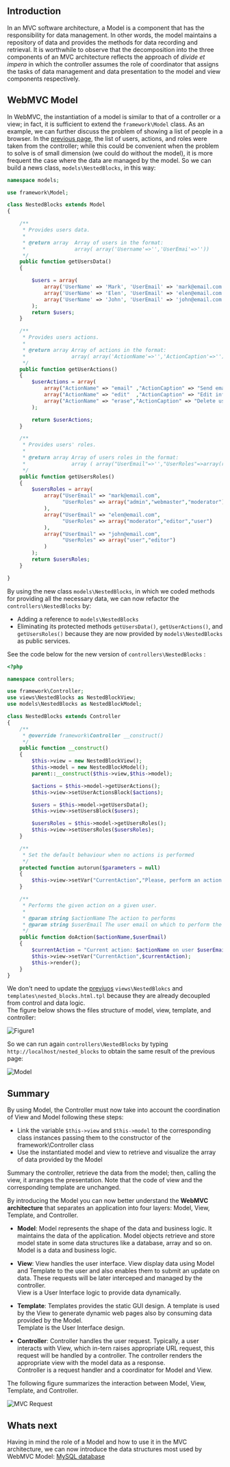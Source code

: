 ## Introduction

In an MVC software architecture, a Model is a component that has the responsibility for data management. In other words,
the model maintains a repository of data and provides the methods for data recording and retrieval.
It is worthwhile to observe that the decomposition into the three components of an MVC architecture reflects the
approach of _divide et impera_ in which the controller assumes the role of coordinator that assigns the tasks of data
management and data presentation to the model and view components respectively.

## WebMVC Model

In WebMVC, the instantiation of a model is similar to that of a controller or a view; in fact, it is sufficient to
extend the `framework\Model` class. As an example, we can further discuss the problem of showing a list of people in a
browser. In
the [previous page](https://github.com/rcarvello/webmvcframework/wiki/Insight-on-nesting-of-blocks#nesting-of-blocks-for-showing-a-subset-of-custom-values),
the list of users, actions, and roles were taken from the controller; while this could be convenient when the problem to
solve is of small dimension (we could do without the model), it is more frequent the case where the data are managed by
the model. So we can build a news class, `models\NestedBlocks`, in this way:

```php
namespace models;

use framework\Model;

class NestedBlocks extends Model
{

    /**
     * Provides users data.
     *
     * @return array  Array of users in the format:
     *                array( array('Username'=>'','UserEmai'=>''))
     */
    public function getUsersData()
    {

        $users = array(
            array('UserName' => 'Mark', 'UserEmail' => 'mark@email.com'),
            array('UserName' => 'Elen', 'UserEmail' => 'elen@email.com'),
            array('UserName' => 'John', 'UserEmail' => 'john@email.com')
        );
        return $users;
    }

    /**
     * Provides users actions.
     *
     * @return array Array of actions in the format:
     *               array( array('ActionName'=>'','ActionCaption'=>'') )
     */
    public function getUserActions()
    {
        $userActions = array(
            array("ActionName" => "email" ,"ActionCaption" => "Send email"),
            array("ActionName" => "edit"  ,"ActionCaption" => "Edit information"),
            array("ActionName" => "erase","ActionCaption" => "Delete user")
        );

        return $userActions;
    }

    /**
     * Provides users' roles.
     *
     * @return array Array of users roles in the format:
     *               array ( array("UserEmail"=>'',"UserRoles"=>array(r1,r2...,rn)))
     */
    public function getUsersRoles()
    {
        $usersRoles = array(
            array("UserEmail" => "mark@email.com",
                  "UserRoles" => array("admin","webmaster","moderator")
            ),
            array("UserEmail" => "elen@email.com",
                  "UserRoles" => array("moderator","editor","user")
            ),
            array("UserEmail" => "john@email.com",
                  "UserRoles" => array("user","editor")
            )
        );
        return $usersRoles;
    }

}

```

By using the new class `models\NestedBlocks`, in which we coded methods for providing all the necessary data, we can now
refactor the `controllers\NestedBlocks` by:

* Adding a reference to `models\NestedBlocks`
* Eliminating its protected methods `getUsersData()`, `getUserActions()`, and `getUsersRoles()` because they are now
  provided by `models\NestedBlocks` as public services.

See the code below for the new version of `controllers\NestedBlocks` :

```php
<?php

namespace controllers;

use framework\Controller;
use views\NestedBlocks as NestedBlockView;
use models\NestedBlocks as NestedBlockModel;

class NestedBlocks extends Controller
{
    /**
     * @override framework\Controller __construct()
     */
    public function __construct()
    {
        $this->view = new NestedBlockView();
        $this->model = new NestedBlockModel();
        parent::__construct($this->view,$this->model);

        $actions = $this->model->getUserActions();
        $this->view->setUserActionsBlock($actions);

        $users = $this->model->getUsersData();
        $this->view->setUsersBlock($users);

        $usersRoles = $this->model->getUsersRoles();
        $this->view->setUsersRoles($usersRoles);
    }

    /**
     * Set the default behaviour when no actions is performed
     */
    protected function autorun($parameters = null)
    {
        $this->view->setVar("CurrentAction","Please, perform an action on user");
    }

    /**
     * Performs the given action on a given user.
     *
     * @param string $actionName The action to performs
     * @param string $userEmail The user email on which to perform the action
     */
    public function doAction($actionName,$userEmail)
    {
        $currentAction = "Current action: $actionName on user $userEmail";
        $this->view->setVar("CurrentAction",$currentAction);
        $this->render();
    }
}
```

We don't need to update
the [previuos](https://github.com/rcarvello/webmvcframework/wiki/Insight-on-nesting-of-blocks#nesting-of-blocks-for-showing-a-subset-of-custom-values) `views\NestedBlokcs`
and `templates\nested_blocks.html.tpl` because they are already decoupled from control and data logic.     
The figure below shows the files structure of model, view, template, and controller:

![Figure1](https://github.com/rcarvello/webmvcframework/blob/master/docs/wiki_resource/view_tree_mvc.png)

So we can run again `controllers\NestedBlocks` by typing  `http://localhost/nested_blocks` to obtain the same result of
the previous page:

![Model](https://github.com/rcarvello/webmvcframework/blob/master/docs/wiki_resource/nested_blocks04.png)

## Summary

By using Model, the Controller must now take into account the coordination of View and Model following these steps:

* Link the variable `$this->view` and `$this->model` to the corresponding class instances passing them to the
  constructor of the framework\Controller class
* Use the instantiated model and view to retrieve and visualize the array of data provided by the Model

Summary the controller, retrieve the data from the model; then, calling the view, it arranges the presentation.
Note that the code of view and the corresponding template are unchanged.

By introducing the Model you can now better understand the **WebMVC architecture** that separates an application into
four layers: Model, View, Template, and Controller.

* **Model**: Model represents the shape of the data and business logic. It maintains the data of the application. Model
  objects retrieve and store model state in some data structures like a database, array and so on.   
  Model is a data and business logic.

* **View**: View handles the user interface. View display data using Model and Template to the user and also enables
  them to submit an update on data. These requests will be later interceped and managed by the controller.   
  View is a User Interface logic to provide data dynamically.


* **Template**: Templates provides the static GUI design. A template is used by the View to generate dynamic web pages
  also by consuming data provided by the Model.   
  Template is the User Interface design.

* **Controller**: Controller handles the user request. Typically, a user interacts with View, which in-tern raises
  appropriate URL request, this request will be handled by a controller. The controller renders the appropriate view
  with the model data as a response.   
  Controller is a request handler and a coordinator for Model and View.

The following figure summarizes the interaction between Model, View, Template, and Controller.

![MVC Request](https://github.com/rcarvello/webmvcframework/blob/master/docs/wiki_resource/request-handling-in-webmvc.png)

## Whats next

Having in mind the role of a Model and how to use it in the MVC architecture, we can now introduce the data structures
most used by WebMVC Model: [MySQL database](https://github.com/rcarvello/webmvcframework/wiki/Interacting-with-MySQL)